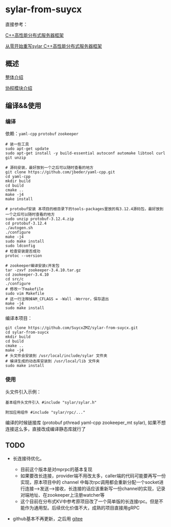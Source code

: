 # sylar-from-suycx

直接参考：

[C++高性能分布式服务器框架](https://github.com/sylar-yin/sylar)

[从零开始重写sylar C++高性能分布式服务器框架](https://github.com/zhongluqiang/sylar-from-scratch)

## 概述

[整体介绍](docs/README.md)

[协程模块介绍](docs/suycx/README.md)

## 编译&&使用

### 编译

依赖：`yaml-cpp` `protobuf` `zookeeper`

```shell
# 装一些工具
sudo apt-get update
sudo apt-get install -y build-essential autoconf automake libtool curl git unzip

# 源码安装，最好放到一个之后可以随时查看的地方
git clone https://github.com/jbeder/yaml-cpp.git
cd yaml-cpp
mkdir build
cd build
cmake ..
make -j4
make install

# protobuf安装 本项目的根目录下的tools-packages里放的有3.12.4源码包，最好放到一个之后可以随时查看的地方
sudo unzip protobuf-3.12.4.zip
cd protobuf-3.12.4
./autogen.sh
./configure
make -j4
sudo make install
sudo ldconfig
# 检查安装是否成功
protoc --version

# zookeeper编译安装c开发包
tar -zxvf zookeeper-3.4.10.tar.gz
cd zookeeper-3.4.10
cd src/c
./configure
# 修改一下makefile
sudo vim Makefile
# 这一行注释掉AM_CFLAGS = -Wall -Werror，保存退出
make -j4
sudo make install 
```

编译本项目：

```shell
git clone https://github.com/SuycxZMZ/sylar-from-suycx.git
cd sylar-from-suycx
mkdir build
cd build
cmake ..
make -j4
# 头文件会安装到 /usr/local/include/sylar 文件夹
# 编译生成的动态库安装到 /usr/local/lib 文件夹
sudo make install 
```

### 使用

头文件引入示例：

    基本组件头文件引入 #include "sylar/sylar.h"

    附加应用组件 #include "sylar/rpc/..."

编译的时候链接库 (protobuf pthread yaml-cpp zookeeper_mt sylar), 如果不想连接这么多，直接改成编译静态库就行了

## TODO

- 长连接待优化。
  - 目前这个版本是对mprpc的基本复现
  - 如果要改长连接，provider端不用改太多，caller端的代码可能要再写一份实现，原本项目中的 channel 中每次rpc调用都会重新分配一个socket进行连接-->发送-->接收，长连接的话应该重新写一份channel的实现，记录对端地址、在zookeeper上注册watcher等
  - 这个目前在分布式KV中参考原项目改了一个简单版的长连接rpc。但是不能作为通用型。后续优化价值不大，成熟的项目直接用gRPC

- github基本不再更新，之后用 [gitee](https://gitee.com/suycx)
